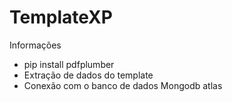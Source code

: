 # TemplateXP
<p>Informações</p>
<ul>
  <li>pip install pdfplumber</li>
  <li>Extração de dados do template</li>
  <li>Conexão com o banco de dados Mongodb atlas</li>
</ul>
